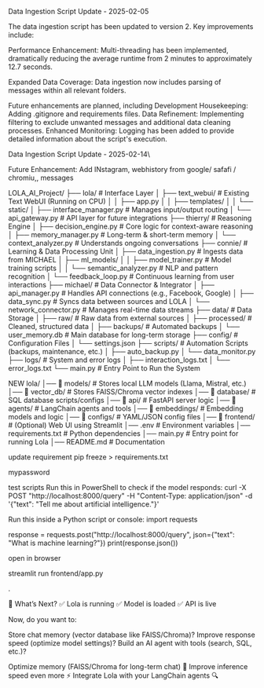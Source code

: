 Data Ingestion Script Update - 2025-02-05

The data ingestion script has been updated to version 2.  Key improvements include:

Performance Enhancement: Multi-threading has been implemented, dramatically reducing the average runtime 
from 2 minutes to approximately 12.7 seconds.

Expanded Data Coverage: Data ingestion now includes parsing of messages within all relevant folders.

Future enhancements are planned, including
Development Housekeeping: Adding .gitignore and requirements files.
Data Refinement: Implementing filtering to exclude unwanted messages and additional data cleaning processes.
Enhanced Monitoring: Logging has been added to provide detailed information about the script's execution.

Data Ingestion Script Update - 2025-02-14\

Future Enhancement: Add INstagram, webhistory from google/ safafi / chromiu,, messages


LOLA_AI_Project/
├── lola/                     # Interface Layer
│   ├── text_webui/           # Existing Text WebUI (Running on CPU)
│   │   ├── app.py
│   │   ├── templates/
│   │   └── static/
│   ├── interface_manager.py  # Manages input/output routing
│   └── api_gateway.py        # API layer for future integrations
├── thierry/                  # Reasoning Engine
│   ├── decision_engine.py    # Core logic for context-aware reasoning
│   ├── memory_manager.py     # Long-term & short-term memory
│   └── context_analyzer.py   # Understands ongoing conversations
├── connie/                   # Learning & Data Processing Unit
│   ├── data_ingestion.py     # Ingests data from MICHAEL
│   ├── ml_models/
│   │   ├── model_trainer.py  # Model training scripts
│   │   └── semantic_analyzer.py  # NLP and pattern recognition
│   └── feedback_loop.py      # Continuous learning from user interactions
├── michael/                  # Data Connector & Integrator
│   ├── api_manager.py        # Handles API connections (e.g., Facebook, Google)
│   ├── data_sync.py          # Syncs data between sources and LOLA
│   └── network_connector.py  # Manages real-time data streams
├── data/                     # Data Storage
│   ├── raw/                  # Raw data from external sources
│   ├── processed/            # Cleaned, structured data
│   ├── backups/              # Automated backups
│   └── user_memory.db        # Main database for long-term storage
├── config/                   # Configuration Files
│   └── settings.json
├── scripts/                  # Automation Scripts (backups, maintenance, etc.)
│   ├── auto_backup.py
│   └── data_monitor.py
├── logs/                     # System and error logs
│   ├── interaction_logs.txt
│   └── error_logs.txt
└── main.py                   # Entry Point to Run the System


NEW
lola/
│── 📂 models/              # Stores local LLM models (Llama, Mistral, etc.)
│── 📂 vector_db/           # Stores FAISS/Chroma vector indexes
│── 📂 database/            # SQL database scripts/configs
│── 📂 api/                 # FastAPI server logic
│── 📂 agents/              # LangChain agents and tools
│── 📂 embeddings/          # Embedding models and logic
│── 📂 configs/             # YAML/JSON config files
│── 📂 frontend/            # (Optional) Web UI using Streamlit
│── .env                    # Environment variables
│── requirements.txt        # Python dependencies
│── main.py                 # Entry point for running Lola
│── README.md               # Documentation


update  requirement
pip freeze > requirements.txt

mypassword

test scripts
Run this in PowerShell to check if the model responds:
curl -X POST "http://localhost:8000/query" -H "Content-Type: application/json" -d '{"text": "Tell me about artificial intelligence."}'

Run this inside a Python script or console:
import requests

response = requests.post("http://localhost:8000/query", json={"text": "What is machine learning?"})
print(response.json())

open in browser
 
streamlit run frontend/app.py

.

🚀 What’s Next?
✅ Lola is running
✅ Model is loaded
✅ API is live

Now, do you want to:

Store chat memory (vector database like FAISS/Chroma)?
Improve response speed (optimize model settings)?
Build an AI agent with tools (search, SQL, etc.)?




Optimize memory (FAISS/Chroma for long-term chat) 🧠
Improve inference speed even more ⚡
Integrate Lola with your LangChain agents 🔍